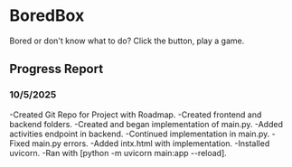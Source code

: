 # BoredBox
Bored or don't know what to do? Click the button, play a game.

## Progress Report

### 10/5/2025
-Created Git Repo for Project with Roadmap.
-Created frontend and backend folders.
-Created and began implementation of main.py.
-Added activities endpoint in backend.
-Continued implementation in main.py.
-Fixed main.py errors.
-Added intx.html with implementation.
-Installed uvicorn.
-Ran with [python -m uvicorn main:app --reload].